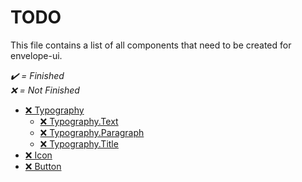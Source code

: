 # TODO <!-- omit in toc -->

This file contains a list of all components that need to be created for
envelope-ui.

_✔️ = Finished </br> ❌ = Not Finished_

- [❌ Typography](src/components/typography/index.md)
  - [❌ Typography.Text](src/components/typography/index.md#Typography.Text)
  - [❌ Typography.Paragraph](src/components/typography/index.md#Typography.Paragraph)
  - [❌ Typography.Title](src/components/typography/index.md#Typography.Title)
- [❌ Icon](src/components/icon/index.md)
- [❌ Button](src/components/button/index.md)
